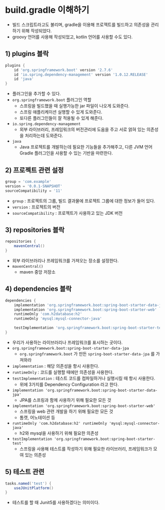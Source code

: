 # build.gradle 이해하기
- 빌드 스크립트라고도 불리며, gradle을 이용해 프로젝트를 빌드하고 의존성을 관리하기 위해 작성되었다.
- groovy 언어를 사용해 작성되었고, kotlin 언어를 사용할 수도 있다.

## 1) plugins 블락
```groovy
plugins {  
    id 'org.springframework.boot' version '2.7.6'  
    id 'io.spring.dependency-management' version '1.0.12.RELEASE'  
    id 'java'  
}
```
- 플러그인을 추가할 수 있다.
- `org.springframework.boot` 플러그인 역할
	- 스프링을 빌드했을 때 실행가능한 jar 파일이 나오게 도와준다.
	- 스프링 애플리케이션 실행할 수 있게 도와준다.
	- 또다른 플러그인들이 잘 적용될 수 있게 해준다.
- `io.spring.dependency-management`
	- 외부 라이브러리, 프레임워크의 버전관리에 도움을 주고 서로 얽혀 있는 의존성을 처리하는데 도와준다.
- `java`
	- Java 프로젝트를 개발하는데 필요한 기능들을 추가해주고, 다른 JVM 언어 Gradle 플러그인을 사용할 수 있는 기반을 마련한다.

## 2) 프로젝트 관련 설정
```groovy
group = 'com.example'  
version = '0.0.1-SNAPSHOT'  
sourceCompatibility = '11'
```
- `group` : 프로젝트의 그룹, 빌드 결과물에 프로젝트 그룹에 대한 정보가 들어 있다.
- `version` : 프로젝트의 버전
- `sourceCompatibility` : 프로젝트가 사용하고 있는 JDK 버전

## 3) repositories 블락
```groovy
repositories {  
    mavenCentral()  
}
```
- 외부 라이브러리나 프레임워크를 가져오는 장소를 설정한다.
- `mavenCentral()`
	- maven 중앙 저장소

## 4) dependencies 블락
```groovy
dependencies {  
    implementation 'org.springframework.boot:spring-boot-starter-data-jpa'
    implementation 'org.springframework.boot:spring-boot-starter-web'
    runtimeOnly 'com.h2database:h2'
    runtimeOnly 'mysql:mysql-connector-java'
  
    testImplementation 'org.springframework.boot:spring-boot-starter-test'
}
```
- 우리가 사용하는 라이브러리나 프레임워크를 표시하는 곳이다.
- `org.springframework.boot:spring-boot-starter-data-jpa`
	- `org.springframework.boot` 가 만든 `spring-boot-starter-data-jpa` 를 가져와라
- `implementation` : 해당 의존성을 항시 사용한다.
- `runtimeOnly` : 코드를 실행할 때에만 의존성을 사용한다.
- `testImplementation` : 테스트 코드를 컴파일하거나 실행시킬 때 항시 사용한다.
	- 위에 3가지를 Dependency Configuration 라고 한다.
- `implementation 'org.springframework.boot:spring-boot-starter-data-jpa'`
	- JPA를 스프링과 함께 사용하기 위해 필요한 모든 것
- `implementation 'org.springframework.boot:spring-boot-starter-web'`
	- 스프링을 web 관련 개발을 하기 위해 필요한 모든 것
	- 톰캣, 어노테이션 등
- `runtimeOnly 'com.h2database:h2' runtimeOnly 'mysql:mysql-connector-java'`
	- h2와 mysql을 사용하기 위해 필요한 의존성
- `testImplementation 'org.springframework.boot:spring-boot-starter-test'`
	- 스프링을 사용해 테스트를 작성하기 위해 필요한 라이브러리, 프레임워크가 모여 있는 의존성

## 5) 테스트 관련
```groovy
tasks.named('test') {  
    useJUnitPlatform()  
}
```
- 테스트를 할 때 Junit5를 사용하겠다는 의미이다.